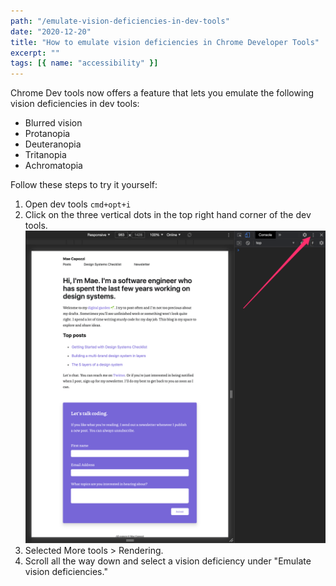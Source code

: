 ```yaml
---
path: "/emulate-vision-deficiencies-in-dev-tools"
date: "2020-12-20"
title: "How to emulate vision deficiencies in Chrome Developer Tools"
excerpt: ""
tags: [{ name: "accessibility" }]
---
```


Chrome Dev tools now offers a feature that lets you emulate the following vision deficiencies in dev tools:

- Blurred vision
- Protanopia
- Deuteranopia
- Tritanopia
- Achromatopia

Follow these steps to try it yourself:

1. Open dev tools `cmd+opt+i`
2. Click on the three vertical dots in the top right hand corner of the dev tools.
   ![](../../assets/vertical-dots.png)
3. Selected More tools > Rendering.
4. Scroll all the way down and select a vision deficiency under "Emulate vision deficiencies."
